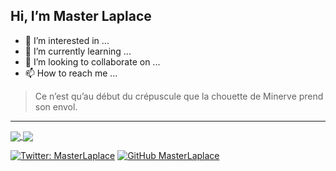 ## Hi, I’m Master Laplace
- 👀 I’m interested in ...
- 🌱 I’m currently learning ...
- 💞️ I’m looking to collaborate on ...
- 📫 How to reach me ...

>  Ce n’est qu’au début du crépuscule que la chouette de Minerve prend son envol.

---------------

<a href="https://github.com/anuraghazra/github-readme-stats">
  <img align="center" src="https://github-readme-stats.vercel.app/api?username=Beafowl-Pull&theme=omni" />
</a>

<a href="https://github.com/anuraghazra/github-readme-stats">
  <img align="center" src="https://github-readme-stats.vercel.app/api/top-langs/?username=Beafowl-Pull&langs_count=8&theme=omni" />
</a>

[![Twitter: MasterLaplace](https://img.shields.io/twitter/follow/MasterLaplace?style=social)](https://twitter.com/MasterLaplace)
[![GitHub MasterLaplace](https://img.shields.io/github/followers/MasterLaplace?label=follow&style=social)](https://github.com/MasterLaplace)

<!---
MasterLaplace/MasterLaplace is a ✨ special ✨ repository because its `README.md` (this file) appears on your GitHub profile.
You can click the Preview link to take a look at your changes.
--->

